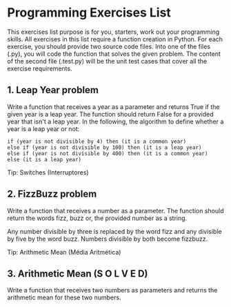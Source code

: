 # Programming Exercises List

This exercises list purpose is for you, starters, work out your programming skills. All exercises in this list require a function creation in Python. For each exercise, you should provide two source code files. Into one of the files (.py), you will code the function that solves the given problem. The content of the second file (.test.py) will be the unit test cases that cover all the exercise requirements.

## 1. Leap Year problem

Write a function that receives a year as a parameter and returns True if the given year is a leap year. The function should return False for a provided year that isn't a leap year. In the following, the algorithm to define whether a year is a leap year or not:

```
if (year is not divisible by 4) then (it is a common year)
else if (year is not divisible by 100) then (it is a leap year)
else if (year is not divisible by 400) then (it is a common year)
else (it is a leap year) 
```

Tip: Switches (Interruptores)

## 2. FizzBuzz problem

Write a function that receives a number as a parameter. The function should return the words fizz, buzz or, the provided number as a string. 

Any number divisible by three is replaced by the word fizz and any divisible by five by the word buzz. Numbers divisible by both become fizzbuzz.

Tip: Arithmetic Mean (Média Aritmética)

## 3. Arithmetic Mean (S O L V E D)

Write a function that receives two numbers as parameters and returns the arithmetic mean for these two numbers.
